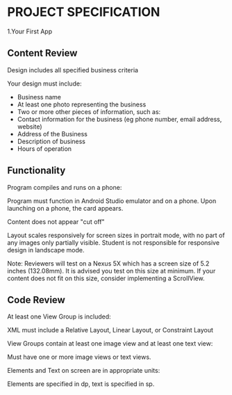 
# PROJECT SPECIFICATION 
  1.Your First App

## Content Review

Design includes all specified business criteria

Your design must include:

* Business name
* At least one photo representing the business
* Two or more other pieces of information, such as:
* Contact information for the business (eg phone number, email address, website)
* Address of the Business
* Description of business
* Hours of operation

## Functionality

Program compiles and runs on a phone:

Program must function in Android Studio emulator and on a phone. Upon launching on a phone, the card appears.

Content does not appear "cut off"

Layout scales responsively for screen sizes in portrait mode, with no part of any images only partially visible. Student is not responsible for responsive design in landscape mode.

Note: Reviewers will test on a Nexus 5X which has a screen size of 5.2 inches (132.08mm). It is advised you test on this size at minimum. If your content does not fit on this size, consider implementing a ScrollView.


## Code Review

At least one View Group is included:

XML must include a Relative Layout, Linear Layout, or Constraint Layout

View Groups contain at least one image view and at least one text view:

Must have one or more image views or text views.

Elements and Text on screen are in appropriate units:

Elements are specified in dp, text is specified in sp.






